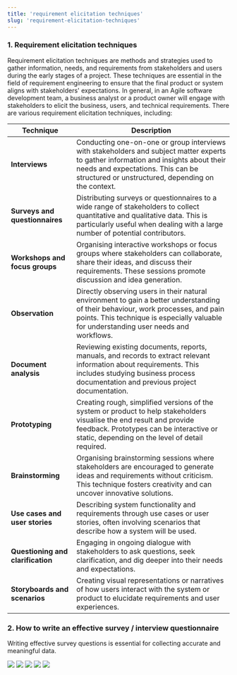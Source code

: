 ```yaml
---
title: 'requirement elicitation techniques'
slug: 'requirement-elicitation-techniques'
---
```


### 1. Requirement elicitation techniques

Requirement elicitation techniques are methods and strategies used to gather information, needs, and requirements from stakeholders and users during the early stages of a project. These techniques are essential in the field of requirement engineering to ensure that the final product or system aligns with stakeholders' expectations. In general, in an Agile software development team, a business analyst or a product owner will engage with stakeholders to elicit the business, users, and technical requirements. There are various requirement elicitation techniques, including:

|Technique|Description|
|---|---|
|**Interviews**|Conducting one-on-one or group interviews with stakeholders and subject matter experts to gather information and insights about their needs and expectations. This can be structured or unstructured, depending on the context.|
|**Surveys and questionnaires**|Distributing surveys or questionnaires to a wide range of stakeholders to collect quantitative and qualitative data. This is particularly useful when dealing with a large number of potential contributors.|
|**Workshops and focus groups**|Organising interactive workshops or focus groups where stakeholders can collaborate, share their ideas, and discuss their requirements. These sessions promote discussion and idea generation.|
|**Observation**|Directly observing users in their natural environment to gain a better understanding of their behaviour, work processes, and pain points. This technique is especially valuable for understanding user needs and workflows.|
|**Document analysis**|Reviewing existing documents, reports, manuals, and records to extract relevant information about requirements. This includes studying business process documentation and previous project documentation.|
|**Prototyping**|Creating rough, simplified versions of the system or product to help stakeholders visualise the end result and provide feedback. Prototypes can be interactive or static, depending on the level of detail required.|
|**Brainstorming**|Organising brainstorming sessions where stakeholders are encouraged to generate ideas and requirements without criticism. This technique fosters creativity and can uncover innovative solutions.|
|**Use cases and user stories**|Describing system functionality and requirements through use cases or user stories, often involving scenarios that describe how a system will be used.|
|**Questioning and clarification**|Engaging in ongoing dialogue with stakeholders to ask questions, seek clarification, and dig deeper into their needs and expectations.|
|**Storyboards and scenarios**|Creating visual representations or narratives of how users interact with the system or product to elucidate requirements and user experiences.|
### 2. How to write an effective survey / interview questionnaire

Writing effective survey questions is essential for collecting accurate and meaningful data.

![](https://static.meri.garden/6b42a6f9c2f973c270041428533d0d5d.png)
![](https://static.meri.garden/1cb65b9055f2a27fb5668d072ea46889.png)
![](https://static.meri.garden/5bc0a3f8421d379151711c8231013a66.png)
![](https://static.meri.garden/dea1ea94d81155f534253fe58f9daec8.png)
![](https://static.meri.garden/764e220163afccae6ab2dfedccb7292f.png)




